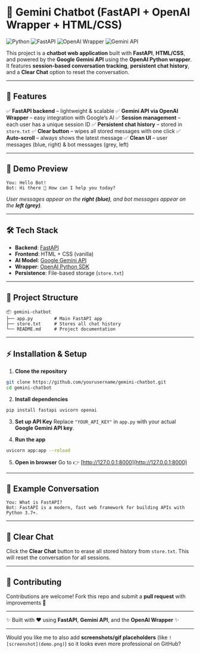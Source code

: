 # 🤖 Gemini Chatbot (FastAPI + OpenAI Wrapper + HTML/CSS)

![Python](https://img.shields.io/badge/Python-3.9%2B-blue?logo=python)
![FastAPI](https://img.shields.io/badge/FastAPI-Framework-teal?logo=fastapi)
![OpenAI Wrapper](https://img.shields.io/badge/OpenAI-Wrapper-orange?logo=openai)
![Gemini API](https://img.shields.io/badge/Google-Gemini%20API-red?logo=google)

This project is a **chatbot web application** built with **FastAPI**, **HTML/CSS**, and powered by the **Google Gemini API** using the **OpenAI Python wrapper**.
It features **session-based conversation tracking**, **persistent chat history**, and a **Clear Chat** option to reset the conversation.

---

## 🚀 Features

✅ **FastAPI backend** – lightweight & scalable
✅ **Gemini API via OpenAI Wrapper** – easy integration with Google’s AI
✅ **Session management** – each user has a unique session ID
✅ **Persistent chat history** – stored in `store.txt`
✅ **Clear button** – wipes all stored messages with one click
✅ **Auto-scroll** – always shows the latest message
✅ **Clean UI** – user messages (blue, right) & bot messages (grey, left)

---

## 📸 Demo Preview

```
You: Hello Bot!  
Bot: Hi there 👋 How can I help you today?  
```

*User messages appear on the **right (blue)**, and bot messages appear on the **left (grey)**.*

---

## 🛠️ Tech Stack

* **Backend**: [FastAPI](https://fastapi.tiangolo.com/)
* **Frontend**: HTML + CSS (vanilla)
* **AI Model**: [Google Gemini API](https://ai.google.dev/)
* **Wrapper**: [OpenAI Python SDK](https://pypi.org/project/openai/)
* **Persistence**: File-based storage (`store.txt`)

---

## 📂 Project Structure

```
📦 gemini-chatbot
├── app.py        # Main FastAPI app
├── store.txt     # Stores all chat history
└── README.md     # Project documentation
```

---

## ⚡ Installation & Setup

1. **Clone the repository**

```bash
git clone https://github.com/yourusername/gemini-chatbot.git
cd gemini-chatbot
```

2. **Install dependencies**

```bash
pip install fastapi uvicorn openai
```

3. **Set up API Key**
   Replace `"YOUR_API_KEY"` in `app.py` with your actual **Google Gemini API key**.

4. **Run the app**

```bash
uvicorn app:app --reload
```

5. **Open in browser**
   Go to 👉 [http://127.0.0.1:8000](http://127.0.0.1:8000)

---

## 📜 Example Conversation

```
You: What is FastAPI?  
Bot: FastAPI is a modern, fast web framework for building APIs with Python 3.7+.  
```

---

## 🔄 Clear Chat

Click the **Clear Chat** button to erase all stored history from `store.txt`.
This will reset the conversation for all sessions.

---

## 🤝 Contributing

Contributions are welcome!
Fork this repo and submit a **pull request** with improvements 🚀

---

✨ Built with ❤️ using **FastAPI**, **Gemini API**, and the **OpenAI Wrapper** ✨

---

Would you like me to also add **screenshots/gif placeholders** (like `![screenshot](demo.png)`) so it looks even more professional on GitHub?
